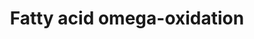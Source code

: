 ---
annotations:
- type: Pathway Ontology
  value: fatty acid omega degradation pathway
- type: Pathway Ontology
  value: classic metabolic pathway
authors:
- MaintBot
- AlexanderPico
- Eweitz
description: Dodecanoate, or lauric acid, is found in the fats and oils of both plants
  and animals, especially coconut and palm kernel oil. This pathway shows the degradation
  of dodecanoate leading to beta oxidation.
last-edited: 2021-05-21
organisms:
- Pan troglodytes
redirect_from:
- /index.php/Pathway:WP852
- /instance/WP852
schema-jsonld:
- '@context': https://schema.org/
  '@id': https://wikipathways.github.io/pathways/WP852.html
  '@type': Dataset
  creator:
    '@type': Organization
    name: WikiPathways
  description: Dodecanoate, or lauric acid, is found in the fats and oils of both
    plants and animals, especially coconut and palm kernel oil. This pathway shows
    the degradation of dodecanoate leading to beta oxidation.
  keywords:
  - ADH1B
  - ADH6
  - ALDH1A1
  - ADH1C
  - ALDH2
  - LOC450857
  - LOC739864
  - ADH4
  - LOC453744
  - CYP3A4
  - CYP2D6
  - ADH1A
  - LOC735881
  - CYP2A6
  - ADH7
  license: CC0
  name: Fatty acid omega-oxidation
seo: CreativeWork
title: Fatty acid omega-oxidation
wpid: WP852
---